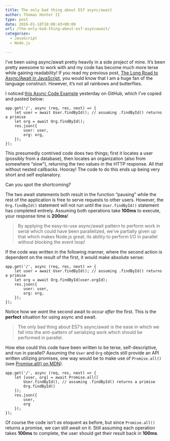 ```yaml
---
title: The only bad thing about ES7 async/await
author: Thomas Hunter II
type: post
date: 2016-01-18T18:00:43+00:00
url: /the-only-bad-thing-about-es7-asyncawait/
categories:
  - JavaScript
  - Node.js

---
```

I&#8217;ve been using async/await pretty heavily in a side project of mine. It&#8217;s been pretty awesome to work with and my code has become much more terse while gaining readability! If you read my previous post, [The Long Road to Async/Await in JavaScript][1], you would know that I am a huge fan of the language construct. However, it&#8217;s not all rainbows and butterflies.

I noticed [this Async Code Example][2] yesterday on GitHub, which I&#8217;ve copied and pasted below:

<pre><code class="javascript">app.get('/', async (req, res, next) =&gt; {
    let user = await User.findById(); // assuming .findById() returns a primise
    let org = await Org.findById();
    res.json({
        user: user,
        org: org,
    });
});
</code></pre>

This presumedly contrived code does two things; first it locates a user (possibly from a database), then locates an organization (also from somewhere &#8220;slow&#8221;), returning the two values in the HTTP response. All that without nested callbacks. Hooray! The code to do this ends up being very short and self explanatory.

Can you spot the shortcoming?

The two await statements both result in the function &#8220;pausing&#8221; while the rest of the application is free to serve requests to other users. However, the `Org.findById()` statement will not run until the `User.findById()` statement has completed entirely. Assuming both operations take **100ms** to execute, your response time is **200ms**!

> By applying the easy-to-use async/await pattern to perform work in serial which could have been parallelized, we&#8217;ve partially given up that which makes Node.js great; its ability to perform I/O in parallel without blocking the event loop!

If the code was written in the following manner, where the second action is dependent on the result of the first, it would make absolute sense:

<pre><code class="javascript">app.get('/', async (req, res, next) =&gt; {
    let user = await User.findById(); // assuming .findById() returns a primise
    let org = await Org.findById(user.orgId);
    res.json({
        user: user,
        org: org,
    });
});
</code></pre>

Notice how we _want_ the second await to occur _after_ the first. This is the **perfect** situation for using async and await.

> The only bad thing about ES7&#8217;s async/await is the ease in which we fall into the anti-pattern of serializing work which should be performed in parallel.

How else could this code have been written to be terse, self-descriptive, and run in parallel? Assuming the `User` and `Org` objects still provide an API written utilizing promises, one way would be to make use of `Promise.all()` (see [Promise.all() on MDN][3]).

<pre><code class="javascript">app.get('/', async (req, res, next) =&gt; {
    let [user, org] = await Promise.all([
        User.findById(), // assuming .findById() returns a primise
        Org.findById()
    ]);
    res.json({
        user,
        org
    });
});
</code></pre>

Of course the code isn&#8217;t _as_ eloquent as before, but since `Promise.all()` returns a promise, we can still await on it. Still assuming each operation takes **100ms** to complete, the user should get their result back in **100ms**.

 [1]: https://thomashunter.name/blog/the-long-road-to-asyncawait-in-javascript/
 [2]: https://github.com/strongloop/express/pull/2809
 [3]: https://developer.mozilla.org/en-US/docs/Web/JavaScript/Reference/Global_Objects/Promise/all